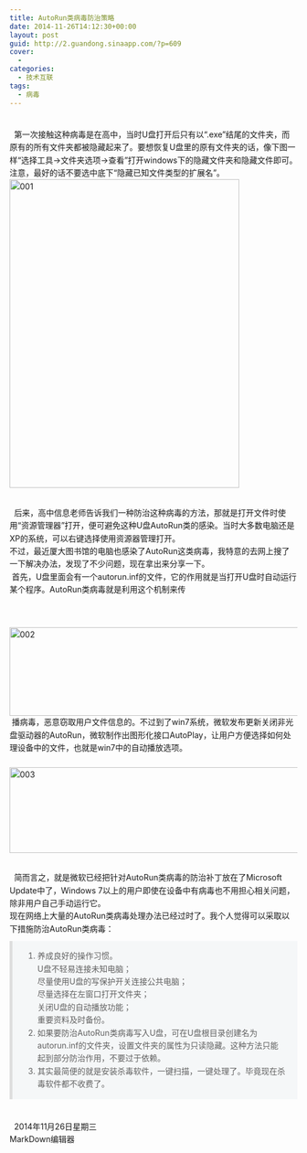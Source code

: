 ```yaml
---
title: AutoRun类病毒防治策略
date: 2014-11-26T14:12:30+00:00
layout: post
guid: http://2.guandong.sinaapp.com/?p=609
cover:
  - 
categories:
  - 技术互联
tags:
  - 病毒
---
```

<p style="margin: 0 0 10px; line-height: 1.6; white-space: pre-wrap; word-wrap: break-word;">
  第一次接触这种病毒是在高中，当时U盘打开后只有以“.exe”结尾的文件夹，而原有的所有文件夹都被隐藏起来了。要想恢复U盘里的原有文件夹的话，像下图一样“选择工具->文件夹选项->查看”打开windows下的隐藏文件夹和隐藏文件即可。注意，最好的话不要选中底下“隐藏已知文件类型的扩展名”。<br style="margin-top: 0px;" /><a href="http://vimer.xyz/wp-content/uploads/2014/11/001.jpg"><img class=" size-full wp-image-795 aligncenter" src="http://vimer.xyz/wp-content/uploads/2014/11/001.jpg" alt="001" width="402" height="540" /></a>
</p>

<p style="margin: 0 0 10px; line-height: 1.6; white-space: pre-wrap; word-wrap: break-word;">
  后来，高中信息老师告诉我们一种防治这种病毒的方法，那就是打开文件时使用“资源管理器”打开，便可避免这种U盘AutoRun类的感染。当时大多数电脑还是XP的系统，可以右键选择使用资源器管理打开。<br style="margin-top: 0px;" />不过，最近厦大图书馆的电脑也感染了AutoRun这类病毒，我特意的去网上搜了一下解决办法，发现了不少问题，现在拿出来分享一下。<br /> 首先，U盘里面会有一个autorun.inf的文件，它的作用就是当打开U盘时自动运行某个程序。AutoRun类病毒就是利用这个机制来传
</p>

<p style="margin: 0 0 10px; line-height: 1.6; white-space: pre-wrap; word-wrap: break-word;">
  <a href="http://vimer.xyz/wp-content/uploads/2014/11/002.jpg"><img class="alignnone size-full wp-image-796" src="http://vimer.xyz/wp-content/uploads/2014/11/002.jpg" alt="002" width="794" height="155" /></a><br /> 播病毒，恶意窃取用户文件信息的。不过到了win7系统，微软发布更新关闭非光盘驱动器的AutoRun，微软制作出图形化接口AutoPlay，让用户方便选择如何处理设备中的文件，也就是win7中的自动播放选项。<br /> <a href="http://vimer.xyz/wp-content/uploads/2014/11/003.jpg"><img class="alignnone  wp-image-797" src="http://vimer.xyz/wp-content/uploads/2014/11/003.jpg" alt="003" width="802" height="150" /></a>
</p>

<p style="margin: 0 0 10px; line-height: 1.6; white-space: pre-wrap; word-wrap: break-word;">
  简而言之，就是微软已经把针对AutoRun类病毒的防治补丁放在了Microsoft Update中了，Windows 7以上的用户即使在设备中有病毒也不用担心相关问题，除非用户自己手动运行它。<br style="margin-top: 0px;" />现在网络上大量的AutoRun类病毒处理办法已经过时了。我个人觉得可以采取以下措施防治AutoRun类病毒：
</p>

<blockquote style="padding: 15px 20px; margin: 0 0 15px 0; font-size: 14px; border-left: 5px solid #ddd; background-color: rgba(102, 128, 153, 0.05);">
  <ol style="margin-top: 0px; margin-bottom: 0; line-height: 1.6;">
    <li style="line-height: 1.6; margin-top: 0px;">
      养成良好的操作习惯。<br style="margin-top: 0px;" />U盘不轻易连接未知电脑；<br /> 尽量使用U盘的写保护开关连接公共电脑；<br /> 尽量选择在左窗口打开文件夹；<br /> 关闭U盘的自动播放功能；<br /> 重要资料及时备份。
    </li>
    <li style="line-height: 1.6;">
      如果要防治AutoRun类病毒写入U盘，可在U盘根目录创建名为autorun.inf的文件夹，设置文件夹的属性为只读隐藏。这种方法只能起到部分防治作用，不要过于依赖。
    </li>
    <li style="line-height: 1.6;">
      其实最简便的就是安装杀毒软件，一键扫描，一键处理了。毕竟现在杀毒软件都不收费了。
    </li>
  </ol>
</blockquote>

<p style="margin: 0 0 10px; line-height: 1.6; white-space: pre-wrap; word-wrap: break-word;">
  2014年11月26日星期三<br style="margin-top: 0px;" />MarkDown编辑器
</p>
